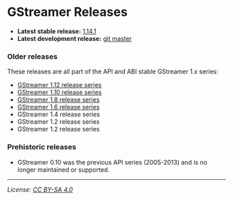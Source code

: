 # GStreamer Releases

- **Latest stable release:** [1.14.1][latest-stable]
- **Latest development release:** [git master][latest-devel]

[latest-stable]: https://gstreamer.freedesktop.org/releases/1.14/#1.14.1
[latest-devel]: https://cgit.freedesktop.org/gstreamer/

### Older releases

These releases are all part of the API and ABI stable GStreamer 1.x series:

- [GStreamer 1.12 release series](https://gstreamer.freedesktop.org/releases/1.12/)
- [GStreamer 1.10 release series](https://gstreamer.freedesktop.org/releases/1.10/)
- [GStreamer 1.8 release series](https://gstreamer.freedesktop.org/releases/1.8/)
- [GStreamer 1.6 release series](https://gstreamer.freedesktop.org/releases/1.6/)
- GStreamer 1.4 release series
- GStreamer 1.2 release series
- GStreamer 1.2 release series

### Prehistoric releases

- GStreamer 0.10 was the previous API series (2005-2013) and is no longer
  maintained or supported.

- - -

*License: [CC BY-SA 4.0](http://creativecommons.org/licenses/by-sa/4.0/)*
